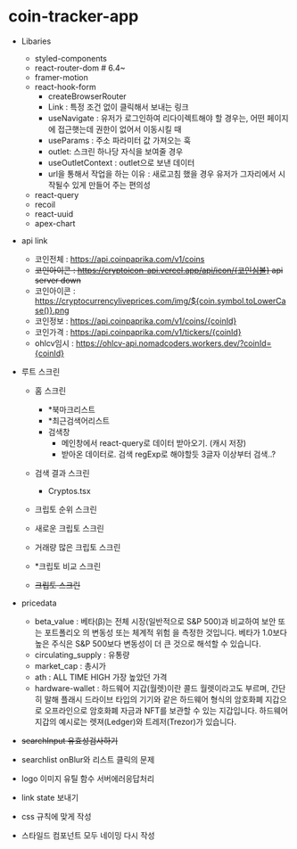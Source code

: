 # coin-tracker-app

- Libaries

  - styled-components
  - react-router-dom # 6.4~
  - framer-motion
  - react-hook-form
    - createBrowserRouter
    - Link : 특정 조건 없이 클릭해서 보내는 링크
    - useNavigate : 유저가 로그인하여 리다이렉트해야 할 경우는, 어떤 페이지에 접근햇는데 권한이 없어서 이동시킬 때
    - useParams : 주소 파라미터 값 가져오는 훅
    - outlet: 스크린 하나당 자식을 보여줄 경우
    - useOutletContext : outlet으로 보낸 데이터
    - url을 통해서 작업을 하는 이유 : 새로고침 했을 경우 유저가 그자리에서 시작될수 있게 만들어 주는 편의성
  - react-query
  - recoil
  - react-uuid
  - apex-chart

- api link

  - 코인전체 : https://api.coinpaprika.com/v1/coins
  - ~~코인아이콘 : https://cryptoicon-api.vercel.app/api/icon/{코인심볼} api server down~~
  - 코인아이콘 : https://cryptocurrencyliveprices.com/img/${coin.symbol.toLowerCase()}.png
  - 코인정보 : https://api.coinpaprika.com/v1/coins/{coinId}
  - 코인가격 : https://api.coinpaprika.com/v1/tickers/{coinId}
  - ohlcv임시 : https://ohlcv-api.nomadcoders.workers.dev/?coinId={coinId}

- 루트 스크린

  - 홈 스크린

    - \*북마크리스트
    - \*최근검색어리스트
    - 검색창
      - 메인창에서 react-query로 데이터 받아오기. (캐시 저장)
      - 받아온 데이터로. 검색 regExp로 해야할듯 3글자 이상부터 검색..?

  - 검색 결과 스크린

    - Cryptos.tsx

  - 크립토 순위 스크린
  - 새로운 크립토 스크린
  - 거래량 많은 크립토 스크린
  - \*크립토 비교 스크린

  - ~~크립토 스크린~~

- pricedata

  - beta_value : 베타(β)는 전체 시장(일반적으로 S&P 500)과 비교하여 보안 또는 포트폴리오 의 변동성 또는 체계적 위험 을 측정한 것입니다. 베타가 1.0보다 높은 주식은 S&P 500보다 변동성이 더 큰 것으로 해석할 수 있습니다.
  - circulating_supply : 유통량
  - market_cap : 총시가
  - ath : ALL TIME HIGH 가장 높았던 가격
  - hardware-wallet : 하드웨어 지갑(월렛)이란 콜드 월렛이라고도 부르며, 간단히 말해 플래시 드라이브 타입의 기기와 같은 하드웨어 형식의 암호화폐 지갑으로 오프라인으로 암호화폐 자금과 NFT를 보관할 수 있는 지갑입니다. 하드웨어 지갑의 예시로는 렛져(Ledger)와 트레저(Trezor)가 있습니다.

- ~~searchInput 유효성검사하기~~
- searchlist onBlur와 리스트 클릭의 문제
- logo 이미지 유틸 함수 서버에러응답처리
- link state 보내기
- css 규칙에 맞게 작성
- 스타일드 컴포넌트 모두 네이밍 다시 작성
